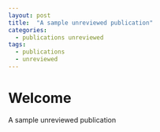 ```yaml
---
layout: post
title:  "A sample unreviewed publication"
categories:
  - publications unreviewed
tags:
  - publications
  - unreviewed
---
```


# Welcome

A sample unreviewed publication
